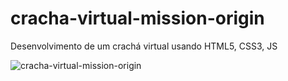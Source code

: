 # cracha-virtual-mission-origin
Desenvolvimento de um  crachá virtual usando HTML5, CSS3, JS

![cracha-virtual-mission-origin](https://github.com/Patricia17991/) 
